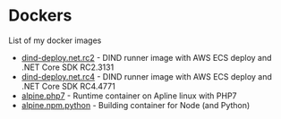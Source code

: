 # Dockers
List of my docker images

 - [dind-deploy.net.rc2](dind-deploy.net.rc2/Dockerfile) - DIND runner image with AWS ECS deploy and .NET Core SDK RC2.3131
 - [dind-deploy.net.rc4](dind-deploy.net.rc4/Dockerfile) - DIND runner image with AWS ECS deploy and .NET Core SDK RC4.4771
 - [alpine.php7](alpine.php7/Dockerfile) - Runtime container on Apline linux with PHP7
 - [alpine.npm.python](alpine.npm.python/Dockerfile) - Building container for Node (and Python)